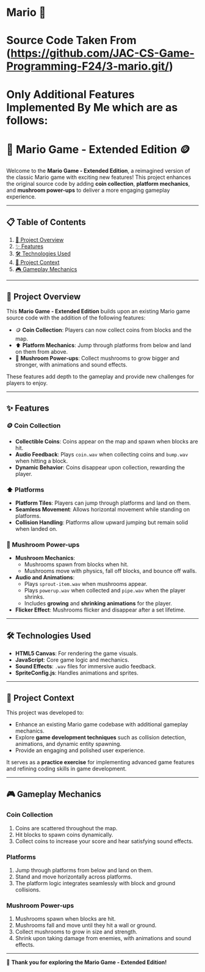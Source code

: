 # Mario 🍄

# Source Code Taken From (https://github.com/JAC-CS-Game-Programming-F24/3-mario.git/)

# Only Additional Features Implemented By Me which are as follows:


# 🍄 Mario Game - Extended Edition 🪙

Welcome to the **Mario Game - Extended Edition**, a reimagined version of the classic Mario game with exciting new features! This project enhances the original source code by adding **coin collection**, **platform mechanics**, and **mushroom power-ups** to deliver a more engaging gameplay experience.

---

## 📋 Table of Contents
1. [📖 Project Overview](#-project-overview)
2. [✨ Features](#-features)
3. [🛠️ Technologies Used](#-technologies-used)
4. [🎯 Project Context](#-project-context)
5. [🎮 Gameplay Mechanics](#-gameplay-mechanics)

---

## 📖 Project Overview

This **Mario Game - Extended Edition** builds upon an existing Mario game source code with the addition of the following features:

- 🪙 **Coin Collection**: Players can now collect coins from blocks and the map.
- ⬆️ **Platform Mechanics**: Jump through platforms from below and land on them from above.
- 🍄 **Mushroom Power-ups**: Collect mushrooms to grow bigger and stronger, with animations and sound effects.

These features add depth to the gameplay and provide new challenges for players to enjoy.

---

## ✨ Features

### 🪙 Coin Collection
- **Collectible Coins**: Coins appear on the map and spawn when blocks are hit.
- **Audio Feedback**: Plays `coin.wav` when collecting coins and `bump.wav` when hitting a block.
- **Dynamic Behavior**: Coins disappear upon collection, rewarding the player.

### ⬆️ Platforms
- **Platform Tiles**: Players can jump through platforms and land on them.
- **Seamless Movement**: Allows horizontal movement while standing on platforms.
- **Collision Handling**: Platforms allow upward jumping but remain solid when landed on.

### 🍄 Mushroom Power-ups
- **Mushroom Mechanics**:
  - Mushrooms spawn from blocks when hit.
  - Mushrooms move with physics, fall off blocks, and bounce off walls.
- **Audio and Animations**:
  - Plays `sprout-item.wav` when mushrooms appear.
  - Plays `powerup.wav` when collected and `pipe.wav` when the player shrinks.
  - Includes **growing** and **shrinking animations** for the player.
- **Flicker Effect**: Mushrooms flicker and disappear after a set lifetime.

---

## 🛠️ Technologies Used

- **HTML5 Canvas**: For rendering the game visuals.
- **JavaScript**: Core game logic and mechanics.
- **Sound Effects**: `.wav` files for immersive audio feedback.
- **SpriteConfig.js**: Handles animations and sprites.

---

## 🎯 Project Context

This project was developed to:
- Enhance an existing Mario game codebase with additional gameplay mechanics.
- Explore **game development techniques** such as collision detection, animations, and dynamic entity spawning.
- Provide an engaging and polished user experience.

It serves as a **practice exercise** for implementing advanced game features and refining coding skills in game development.

---

## 🎮 Gameplay Mechanics

### Coin Collection
1. Coins are scattered throughout the map.
2. Hit blocks to spawn coins dynamically.
3. Collect coins to increase your score and hear satisfying sound effects.

### Platforms
1. Jump through platforms from below and land on them.
2. Stand and move horizontally across platforms.
3. The platform logic integrates seamlessly with block and ground collisions.

### Mushroom Power-ups
1. Mushrooms spawn when blocks are hit.
2. Mushrooms fall and move until they hit a wall or ground.
3. Collect mushrooms to grow in size and strength.
4. Shrink upon taking damage from enemies, with animations and sound effects.

---

🎉 **Thank you for exploring the Mario Game - Extended Edition!**  
